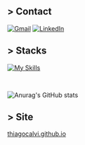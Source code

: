 ## > Contact
[![Gmail](https://img.shields.io/badge/Gmail-D14836?style=for-the-badge&logo=gmail&logoColor=white)](mailto:thiagohcalvi@gmail.com?)
[![LinkedIn](https://img.shields.io/badge/linkedin-%230077B5.svg?style=for-the-badge&logo=linkedin&logoColor=white)](https://www.linkedin.com/in/thiagohcalvi?jobid=1234&lipi=urn%3Ali%3Apage%3Ad_jobs_easyapply_pdfgenresume%3BkusDSlCFQrOxEpTobBqCcg%3D%3D&licu=urn%3Ali%3Acontrol%3Ad_jobs_easyapply_pdfgenresume-v02_profile)
<br>

## > Stacks


[![My Skills](https://skills.thijs.gg/icons?i=python,js,html,css,cpp,nodejs,vscode&theme=dark)](https://skills.thijs.gg)

<br>


![Anurag's GitHub stats](https://github-readme-stats.vercel.app/api?username=thiagocalvi&show_icons=true&theme=radical)

<!-- [![Top Langs](https://github-readme-stats.vercel.app/api/top-langs/?username=thiagocalvi&layout=demo)](https://github.com/anuraghazra/github-readme-stats)
 -->
## > Site
[thiagocalvi.github.io](https://thiagocalvi.github.io/)
